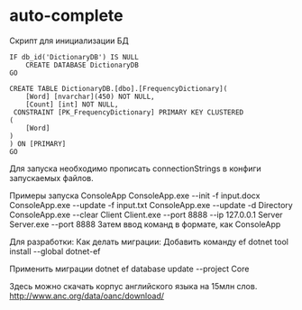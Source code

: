 # auto-complete
Скрипт для инициализации БД
```
IF db_id('DictionaryDB') IS NULL 
    CREATE DATABASE DictionaryDB
GO

CREATE TABLE DictionaryDB.[dbo].[FrequencyDictionary](
	[Word] [nvarchar](450) NOT NULL,
	[Count] [int] NOT NULL,
 CONSTRAINT [PK_FrequencyDictionary] PRIMARY KEY CLUSTERED 
(
	[Word] 
)
) ON [PRIMARY]
GO
```
Для запуска необходимо прописать connectionStrings в конфиги запускаемых файлов.

Примеры запуска ConsoleApp
ConsoleApp.exe --init -f input.docx
ConsoleApp.exe --update -f input.txt
ConsoleApp.exe --update -d Directory
ConsoleApp.exe --clear 
Client 
Client.exe --port 8888 --ip 127.0.0.1
Server
Server.exe --port 8888
Затем ввод команд в формате, как ConsoleApp



Для разработки:
Как делать миграции:
Добавить команду ef
dotnet tool install --global dotnet-ef

Применить миграции
dotnet ef database update --project Core

Здесь можно скачать корпус английского языка на 15млн слов.
http://www.anc.org/data/oanc/download/
